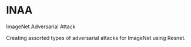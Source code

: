 # INAA
ImageNet Adversarial Attack

Creating assorted types of adversarial attacks for ImageNet using Resnet.
